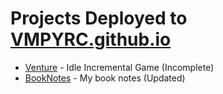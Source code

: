 # Projects Deployed to [VMPYRC.github.io](https://vmpyrc.github.io/)

+ [Venture](https://vmpyrc.github.io/Venture/) - Idle Incremental Game (Incomplete)
+ [BookNotes](https://vmpyrc.github.io/BookNotes/) - My book notes (Updated)
